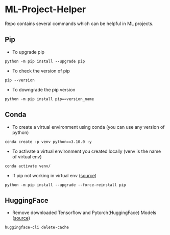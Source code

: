 # **ML-Project-Helper**
Repo contains several commands which can be helpful in ML projects.

## Pip

- To upgrade pip
```
python -m pip install --upgrade pip
```
- To check the version of pip
```
pip --version
```
- To downgrade the pip version
```
python -m pip install pip==version_name
```
## Conda

- To create a virtual environment using conda (you can use any version of python)
```
conda create -p venv python==3.10.0 -y
```
- To activate a virtual environment you created locally (venv is the name of virtual env)
```
conda activate venv/
```
- If pip not working in virtual env ([source](https://stackoverflow.com/questions/37220055/pip-fatal-error-in-launcher-unable-to-create-process-using))
```
python -m pip install --upgrade --force-reinstall pip
```

## HuggingFace

- Remove downloaded Tensorflow and Pytorch(HuggingFace) Models ([source](https://stackoverflow.com/questions/65037368/remove-downloaded-tensorflow-and-pytorchhugging-face-models))
```
huggingface-cli delete-cache
```

